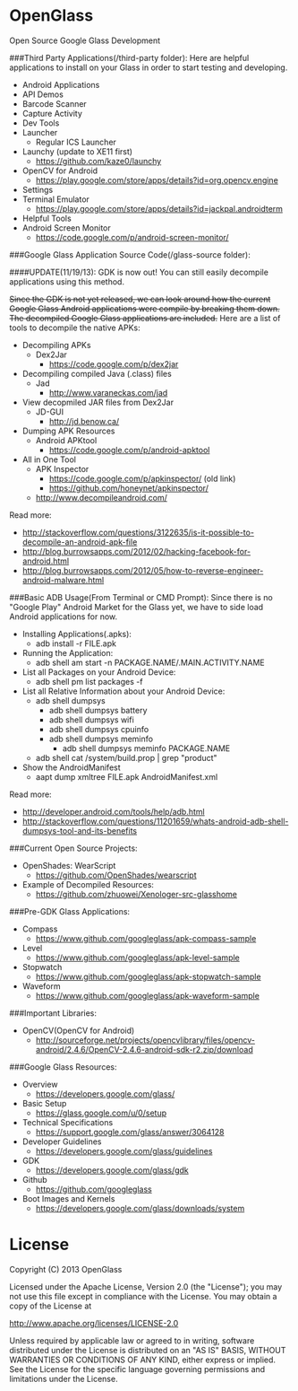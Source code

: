 OpenGlass
=========

Open Source Google Glass Development

###Third Party Applications(/third-party folder):
Here are helpful applications to install on your Glass in order to start testing and developing.
- Android Applications
 - API Demos
 - Barcode Scanner
 - Capture Activity
 - Dev Tools
 - Launcher
   - Regular ICS Launcher
 - Launchy (update to XE11 first) 
   - https://github.com/kaze0/launchy
 - OpenCV for Android
   - https://play.google.com/store/apps/details?id=org.opencv.engine
 - Settings
 - Terminal Emulator
   - https://play.google.com/store/apps/details?id=jackpal.androidterm 
- Helpful Tools
 - Android Screen Monitor
   - https://code.google.com/p/android-screen-monitor/

###Google Glass Application Source Code(/glass-source folder):

####UPDATE(11/19/13): GDK is now out! You can still easily decompile applications using this method.

~~Since the GDK is not yet released, we can look around how the current Google Glass Android applications were compile by breaking them down. The decompiled Google Glass applications are included.~~ Here are a list of tools to decompile the native APKs:
 - Decompiling APKs 
   - Dex2Jar
     - https://code.google.com/p/dex2jar
 - Decompiling compiled Java (.class) files
   - Jad 
     - http://www.varaneckas.com/jad
 - View decopmiled JAR files from Dex2Jar
   - JD-GUI
     - http://jd.benow.ca/
 - Dumping APK Resources
   - Android APKtool
     - https://code.google.com/p/android-apktool
 - All in One Tool
   - APK Inspector
     - https://code.google.com/p/apkinspector/ (old link)
     - https://github.com/honeynet/apkinspector/
   - http://www.decompileandroid.com/

Read more: 
 - http://stackoverflow.com/questions/3122635/is-it-possible-to-decompile-an-android-apk-file
 - http://blog.burrowsapps.com/2012/02/hacking-facebook-for-android.html
 - http://blog.burrowsapps.com/2012/05/how-to-reverse-engineer-android-malware.html

###Basic ADB Usage(From Terminal or CMD Prompt):
Since there is no "Google Play" Android Market for the Glass yet, we have to side load Android applications for now. 
 - Installing Applications(.apks):
   - adb install -r FILE.apk
 - Running the Application:
   - adb shell am start -n PACKAGE.NAME/.MAIN.ACTIVITY.NAME
 - List all Packages on your Android Device:
   - adb shell pm list packages -f 
 - List all Relative Information about your Android Device:
   - adb shell dumpsys
     - adb shell dumpsys battery
     - adb shell dumpsys wifi
     - adb shell dumpsys cpuinfo
     - adb shell dumpsys meminfo
       - adb shell dumpsys meminfo PACKAGE.NAME
   - adb shell cat /system/build.prop | grep "product"
 - Show the AndroidManifest
   - aapt dump xmltree FILE.apk AndroidManifest.xml

Read more: 
 - http://developer.android.com/tools/help/adb.html
 - http://stackoverflow.com/questions/11201659/whats-android-adb-shell-dumpsys-tool-and-its-benefits

###Current Open Source Projects:
 - OpenShades: WearScript
   - https://github.com/OpenShades/wearscript
 - Example of Decompiled Resources:
   - https://github.com/zhuowei/Xenologer-src-glasshome

###Pre-GDK Glass Applications:
 - Compass
   - https://www.github.com/googleglass/apk-compass-sample
 - Level
   - https://www.github.com/googleglass/apk-level-sample
 - Stopwatch
   - https://www.github.com/googleglass/apk-stopwatch-sample
 - Waveform
   - https://www.github.com/googleglass/apk-waveform-sample

###Important Libraries:
 - OpenCV(OpenCV for Android)
   - http://sourceforge.net/projects/opencvlibrary/files/opencv-android/2.4.6/OpenCV-2.4.6-android-sdk-r2.zip/download

###Google Glass Resources:
 - Overview
   - https://developers.google.com/glass/
 - Basic Setup
   - https://glass.google.com/u/0/setup
 - Technical Specifications
   - https://support.google.com/glass/answer/3064128
 - Developer Guidelines
   - https://developers.google.com/glass/guidelines
 - GDK
   - https://developers.google.com/glass/gdk
 - Github
   - https://github.com/googleglass
 - Boot Images and Kernels
   - https://developers.google.com/glass/downloads/system


License
========

Copyright (C) 2013 OpenGlass

Licensed under the Apache License, Version 2.0 (the "License"); you may not use this file except in compliance with the License. You may obtain a copy of the License at
 
  http://www.apache.org/licenses/LICENSE-2.0

Unless required by applicable law or agreed to in writing, software distributed under the License is distributed on an "AS IS" BASIS, WITHOUT WARRANTIES OR CONDITIONS OF ANY KIND, either express or implied. See the License for the specific language governing permissions and limitations under the License.